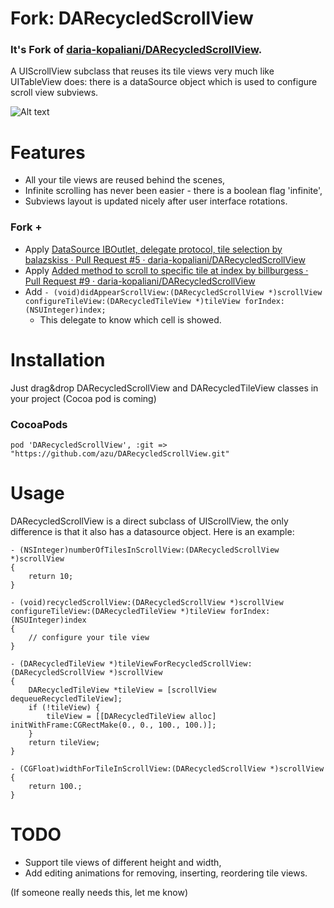 Fork: DARecycledScrollView
====================

### It's Fork of [daria-kopaliani/DARecycledScrollView](https://github.com/daria-kopaliani/DARecycledScrollView "daria-kopaliani/DARecycledScrollView").

A UIScrollView subclass that reuses its tile views very much like UITableView does: there is a dataSource object which is used to configure scroll view subviews.


![Alt text](DARecycledScrollView.gif)

Features
==============

- All your tile views are reused behind the scenes,
- Infinite scrolling has never been easier - there is a boolean flag 'infinite',
- Subviews layout is updated nicely after user interface rotations.

### Fork +

- Apply [DataSource IBOutlet, delegate protocol, tile selection by balazskiss · Pull Request #5 · daria-kopaliani/DARecycledScrollView](https://github.com/daria-kopaliani/DARecycledScrollView/pull/5 "DataSource IBOutlet, delegate protocol, tile selection by balazskiss · Pull Request #5 · daria-kopaliani/DARecycledScrollView")
- Apply [Added method to scroll to specific tile at index by billburgess · Pull Request #9 · daria-kopaliani/DARecycledScrollView](https://github.com/daria-kopaliani/DARecycledScrollView/pull/9 "Added method to scroll to specific tile at index by billburgess · Pull Request #9 · daria-kopaliani/DARecycledScrollView")
- Add `- (void)didAppearScrollView:(DARecycledScrollView *)scrollView configureTileView:(DARecycledTileView *)tileView forIndex:(NSUInteger)index;`
    - This delegate to know which cell is showed.


Installation
==============

Just drag&drop DARecycledScrollView and DARecycledTileView classes in your project
(Cocoa pod is coming)

### CocoaPods

```
pod 'DARecycledScrollView', :git => "https://github.com/azu/DARecycledScrollView.git"
```


Usage
==============

DARecycledScrollView is a direct subclass of UIScrollView, the only difference is that it also has a datasource object. Here is an example:

    - (NSInteger)numberOfTilesInScrollView:(DARecycledScrollView *)scrollView
    {
        return 10;
    }

    - (void)recycledScrollView:(DARecycledScrollView *)scrollView configureTileView:(DARecycledTileView *)tileView forIndex:(NSUInteger)index
    {
        // configure your tile view
    }

    - (DARecycledTileView *)tileViewForRecycledScrollView:(DARecycledScrollView *)scrollView
    {
        DARecycledTileView *tileView = [scrollView dequeueRecycledTileView];
        if (!tileView) {
            tileView = [[DARecycledTileView alloc] initWithFrame:CGRectMake(0., 0., 100., 100.)];
        }
        return tileView;
    }

    - (CGFloat)widthForTileInScrollView:(DARecycledScrollView *)scrollView
    {
        return 100.;
    }



TODO
==============

- Support tile views of different height and width,
- Add editing animations for removing, inserting, reordering tile views.

(If someone really needs this, let me know)
